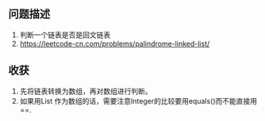 ## 问题描述
1. 判断一个链表是否是回文链表
2. https://leetcode-cn.com/problems/palindrome-linked-list/

## 收获
1. 先将链表转换为数组，再对数组进行判断。
2. 如果用List<Integer> 作为数组的话，需要注意Integer的比较要用equals()而不能直接用==.
